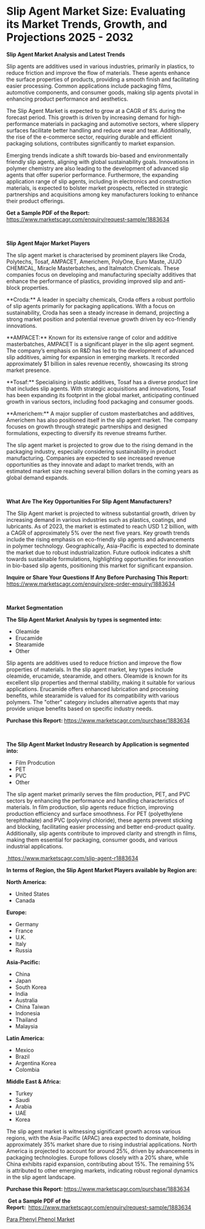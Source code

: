 <p><h1>Slip Agent Market Size: Evaluating its Market Trends, Growth, and Projections 2025 - 2032</h1></p><p><strong>Slip Agent Market Analysis and Latest Trends</strong></p>
<p><p>Slip agents are additives used in various industries, primarily in plastics, to reduce friction and improve the flow of materials. These agents enhance the surface properties of products, providing a smooth finish and facilitating easier processing. Common applications include packaging films, automotive components, and consumer goods, making slip agents pivotal in enhancing product performance and aesthetics.</p><p>The Slip Agent Market is expected to grow at a CAGR of 8% during the forecast period. This growth is driven by increasing demand for high-performance materials in packaging and automotive sectors, where slippery surfaces facilitate better handling and reduce wear and tear. Additionally, the rise of the e-commerce sector, requiring durable and efficient packaging solutions, contributes significantly to market expansion. </p><p>Emerging trends indicate a shift towards bio-based and environmentally friendly slip agents, aligning with global sustainability goals. Innovations in polymer chemistry are also leading to the development of advanced slip agents that offer superior performance. Furthermore, the expanding application range of slip agents, including in electronics and construction materials, is expected to bolster market prospects, reflected in strategic partnerships and acquisitions among key manufacturers looking to enhance their product offerings.</p></p>
<p><strong>Get a Sample PDF of the Report:&nbsp;</strong> <a href="https://www.marketscagr.com/enquiry/request-sample/1883634?utm_campaign=1895&utm_medium=2&utm_source=Github&utm_content=ia&utm_term=31012025&utm_id=slip-agent">https://www.marketscagr.com/enquiry/request-sample/1883634</a></p>
<p>&nbsp;</p>
<p><strong>Slip Agent Major Market Players</strong></p>
<p><p>The slip agent market is characterised by prominent players like Croda, Polytechs, Tosaf, AMPACET, Americhem, PolyOne, Euro Maste, JUJO CHEMICAL, Miracle Masterbatches, and Italmatch Chemicals. These companies focus on developing and manufacturing specialty additives that enhance the performance of plastics, providing improved slip and anti-block properties.</p><p>**Croda:** A leader in specialty chemicals, Croda offers a robust portfolio of slip agents primarily for packaging applications. With a focus on sustainability, Croda has seen a steady increase in demand, projecting a strong market position and potential revenue growth driven by eco-friendly innovations.</p><p>**AMPACET:** Known for its extensive range of color and additive masterbatches, AMPACET is a significant player in the slip agent segment. The company’s emphasis on R&D has led to the development of advanced slip additives, aiming for expansion in emerging markets. It recorded approximately $1 billion in sales revenue recently, showcasing its strong market presence.</p><p>**Tosaf:** Specialising in plastic additives, Tosaf has a diverse product line that includes slip agents. With strategic acquisitions and innovations, Tosaf has been expanding its footprint in the global market, anticipating continued growth in various sectors, including food packaging and consumer goods.</p><p>**Americhem:** A major supplier of custom masterbatches and additives, Americhem has also positioned itself in the slip agent market. The company focuses on growth through strategic partnerships and designed formulations, expecting to diversify its revenue streams further.</p><p>The slip agent market is projected to grow due to the rising demand in the packaging industry, especially considering sustainability in product manufacturing. Companies are expected to see increased revenue opportunities as they innovate and adapt to market trends, with an estimated market size reaching several billion dollars in the coming years as global demand expands.</p></p>
<p>&nbsp;</p>
<p><strong>What Are The Key Opportunities For Slip Agent Manufacturers?</strong></p>
<p><p>The Slip Agent market is projected to witness substantial growth, driven by increasing demand in various industries such as plastics, coatings, and lubricants. As of 2023, the market is estimated to reach USD 1.2 billion, with a CAGR of approximately 5% over the next five years. Key growth trends include the rising emphasis on eco-friendly slip agents and advancements in polymer technology. Geographically, Asia-Pacific is expected to dominate the market due to robust industrialization. Future outlook indicates a shift towards sustainable formulations, highlighting opportunities for innovation in bio-based slip agents, positioning this market for significant expansion.</p></p>
<p><strong>Inquire or Share Your Questions If Any Before Purchasing This Report:</strong> <a href="https://www.marketscagr.com/enquiry/pre-order-enquiry/1883634?utm_campaign=1895&utm_medium=2&utm_source=Github&utm_content=ia&utm_term=31012025&utm_id=slip-agent">https://www.marketscagr.com/enquiry/pre-order-enquiry/1883634</a></p>
<p>&nbsp;</p>
<p><strong>Market Segmentation</strong></p>
<p><strong>The Slip Agent Market Analysis by types is segmented into:</strong></p>
<p><ul><li>Oleamide</li><li>Erucamide</li><li>Stearamide</li><li>Other</li></ul></p>
<p><p>Slip agents are additives used to reduce friction and improve the flow properties of materials. In the slip agent market, key types include oleamide, erucamide, stearamide, and others. Oleamide is known for its excellent slip properties and thermal stability, making it suitable for various applications. Erucamide offers enhanced lubrication and processing benefits, while stearamide is valued for its compatibility with various polymers. The "other" category includes alternative agents that may provide unique benefits based on specific industry needs.</p></p>
<p><strong>Purchase this Report:&nbsp;</strong><a href="https://www.marketscagr.com/purchase/1883634?utm_campaign=1895&utm_medium=2&utm_source=Github&utm_content=ia&utm_term=31012025&utm_id=slip-agent">https://www.marketscagr.com/purchase/1883634</a></p>
<p>&nbsp;</p>
<p><strong>The Slip Agent Market Industry Research by Application is segmented into:</strong></p>
<p><ul><li>Film Prodcution</li><li>PET</li><li>PVC</li><li>Other</li></ul></p>
<p><p>The slip agent market primarily serves the film production, PET, and PVC sectors by enhancing the performance and handling characteristics of materials. In film production, slip agents reduce friction, improving production efficiency and surface smoothness. For PET (polyethylene terephthalate) and PVC (polyvinyl chloride), these agents prevent sticking and blocking, facilitating easier processing and better end-product quality. Additionally, slip agents contribute to improved clarity and strength in films, making them essential for packaging, consumer goods, and various industrial applications.</p></p>
<p><a href="https://www.marketscagr.com/slip-agent-r1883634?utm_campaign=1895&utm_medium=2&utm_source=Github&utm_content=ia&utm_term=31012025&utm_id=slip-agent">&nbsp;https://www.marketscagr.com/slip-agent-r1883634</a></p>
<p><strong>In terms of Region, the Slip Agent Market Players available by Region are:</strong></p>
<p>
    <p> <strong> North America: </strong>
        <ul>
            <li>United States</li>
            <li>Canada</li>
        </ul>
        </p> 
    <p> <strong> Europe: </strong>
        <ul>
            <li>Germany</li>
            <li>France</li>
            <li>U.K.</li>
            <li>Italy</li>
            <li>Russia</li>
        </ul>
        </p> 
    <p> <strong> Asia-Pacific: </strong>
        <ul>
            <li>China</li>
            <li>Japan</li>
            <li>South Korea</li>
            <li>India</li>
            <li>Australia</li>
            <li>China Taiwan</li>
            <li>Indonesia</li>
            <li>Thailand</li>
            <li>Malaysia</li>
        </ul>
        </p> 
    <p> <strong> Latin America: </strong>
        <ul>
            <li>Mexico</li>
            <li>Brazil</li>
            <li>Argentina Korea</li>
            <li>Colombia</li>
        </ul>
        </p> 
    <p> <strong> Middle East & Africa: </strong>
        <ul>
            <li>Turkey</li>
            <li>Saudi</li>
            <li>Arabia</li>
            <li>UAE</li>
            <li>Korea</li>
        </ul>
    </p>
    </p>
<p><p>The slip agent market is witnessing significant growth across various regions, with the Asia-Pacific (APAC) area expected to dominate, holding approximately 35% market share due to rising industrial applications. North America is projected to account for around 25%, driven by advancements in packaging technologies. Europe follows closely with a 20% share, while China exhibits rapid expansion, contributing about 15%. The remaining 5% is attributed to other emerging markets, indicating robust regional dynamics in the slip agent landscape.</p></p>
<p><strong>Purchase this Report: </strong><a href="https://www.marketscagr.com/purchase/1883634?utm_campaign=1895&utm_medium=2&utm_source=Github&utm_content=ia&utm_term=31012025&utm_id=slip-agent">https://www.marketscagr.com/purchase/1883634</a></p>
<p>&nbsp;<strong>Get a Sample PDF of the Report:&nbsp;&nbsp;</strong><a href="https://www.marketscagr.com/enquiry/request-sample/1883634?utm_campaign=1895&utm_medium=2&utm_source=Github&utm_content=ia&utm_term=31012025&utm_id=slip-agent">https://www.marketscagr.com/enquiry/request-sample/1883634</a></p>
<p><strong></strong></p>
<p><p><a href="https://github.com/mahnoor2003/Market-Research-Report-List-7/blob/main/para-phenyl-phenol-market.md?utm_campaign=1895&utm_medium=2&utm_source=Github&utm_content=ia&utm_term=31012025&utm_id=slip-agent">Para Phenyl Phenol Market</a></p></p>